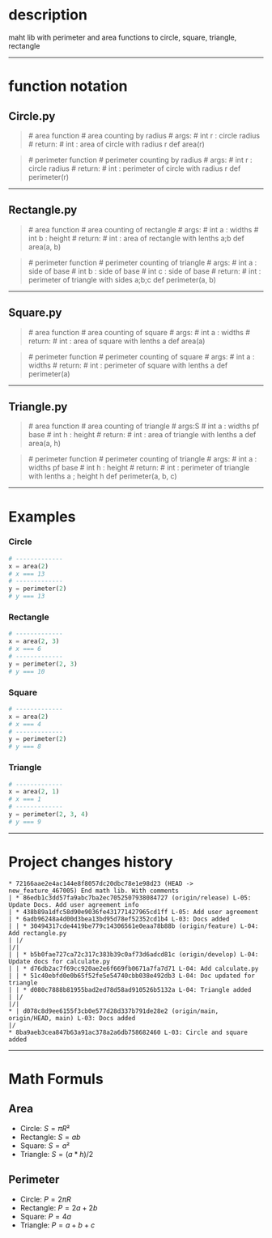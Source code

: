 # description
maht lib with perimeter and area functions to circle, square, triangle, rectangle

---

# function notation

## Circle.py
>\# area function
>\#  area counting by radius
>\#   args:
>\#       int r : circle radius
>\#   return:
>\#       int : area of circle with radius r
> def area(r)

>\# perimeter function
>\#  perimeter counting by radius
>\#   args:
>\#       int r : circle radius
>\#   return:
>\#       int : perimeter of circle with radius r
>def perimeter(r)

---

## Rectangle.py
> \# area function
> \#  area counting of rectangle
> \#   args:
> \#       int a : widths
> \#       int b : height
> \#   return:
> \#       int : area of rectangle with lenths a;b
> def area(a, b)

> \# perimeter function
> \#  perimeter counting of triangle
> \#   args:
> \#       int a : side of base
> \#       int b : side of base
> \#       int c : side of base
> \#   return:
> \#       int : perimeter of triangle with sides a;b;c
> def perimeter(a, b)

---

## Square.py
> \# area function
> \#  area counting of square
> \#   args:
> \#       int a : widths
> \#   return:
> \#       int : area of square with lenths a
> def area(a)

> \# perimeter function
> \#  perimeter counting of square
> \#   args:
> \#       int a : widths
> \#   return:
> \#       int : perimeter of square with lenths a
> def perimeter(a)

---

## Triangle.py
> \# area function
> \#  area counting of triangle
> \#   args:S
> \#       int a : widths pf base
> \#       int h : height
> \#   return:
> \#       int : area of triangle with lenths a
> def area(a, h)

> \# perimeter function
> \#  perimeter counting of triangle
> \#   args:
> \#       int a : widths pf base
> \#       int h : height
> \#   return:
> \#       int : perimeter of triangle with lenths a ; height h
> def perimeter(a, b, c)

---

# Examples
### Circle
```py
# -------------
x = area(2)
# x === 13
# -------------
y = perimeter(2)
# y === 13
```

### Rectangle
```py
# -------------
x = area(2, 3)
# x === 6
# -------------
y = perimeter(2, 3)
# y === 10
```

### Square

```py
# -------------
x = area(2)
# x === 4
# -------------
y = perimeter(2)
# y === 8
```

### Triangle
```py
# -------------
x = area(2, 1)
# x === 1
# -------------
y = perimeter(2, 3, 4)
# y === 9
```

---

# Project changes history

```fimos
* 72166aae2e4ac144e8f8057dc20dbc78e1e98d23 (HEAD -> new_feature_467005) End math lib. With comments
| * 86edb1c3dd57fa9abc7ba2ec7052507938084727 (origin/release) L-05: Update Docs. Add user agreement info
| * 438b89a1dfc58d90e9036fe431771427965cd1ff L-05: Add user agreement
| * 6adb96248a4d00d3bea13bd95d78ef52352cd1b4 L-03: Docs added
| | * 30494317cde4419be779c14306561e0eaa78b88b (origin/feature) L-04: Add rectangle.py
| |/
|/|
| | * b5b0fae727ca72c317c383b39c0af73d6adcd81c (origin/develop) L-04: Update docs for calculate.py
| | * d76db2ac7f69cc920ae2e6f669fb0671a7fa7d71 L-04: Add calculate.py
| | * 51c40ebfd0e0b65f52fe5e54740cbb038e492db3 L-04: Doc updated for triangle
| | * d080c7888b81955bad2ed78d58ad910526b5132a L-04: Triangle added
| |/
|/|
* | d078c8d9ee6155f3cb0e577d28d337b791de28e2 (origin/main, origin/HEAD, main) L-03: Docs added
|/
* 8ba9aeb3cea847b63a91ac378a2a6db758682460 L-03: Circle and square added
```
---

# Math Formuls

## Area

- Circle: $S = πR²$
- Rectangle: $S = ab$
- Square: $S = a²$
- Triangle: $S = (a * h) / 2$

## Perimeter
- Circle: $P = 2πR$
- Rectangle: $P = 2a + 2b$
- Square: $P = 4a$
- Triangle: $P = a + b + c$